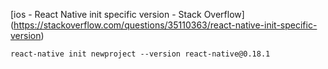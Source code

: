 [ios - React Native init specific version - Stack Overflow] (https://stackoverflow.com/questions/35110363/react-native-init-specific-version)

```
react-native init newproject --version react-native@0.18.1
```